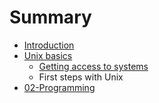 # Summary

* [Introduction](README.md)
* [Unix basics](unix_basics.md)
   * [Getting access to systems](getting_access_to_systems.md)
   * First steps with Unix
* [02-Programming](programming.md)

